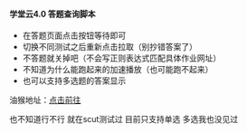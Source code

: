 #### 学堂云4.0 答题查询脚本



- 在答题页面点击按钮等待即可
- 切换不同测试之后重新点击拉取（别抄错答案了）
- 不答题就关掉吧（不会写正则表达式匹配具体作业网址）
- 不知道为什么能跑起来的加速播放（也可能跑不起来）
- 也可以支持多选题的答案显示



油猴地址：[点击前往](https://greasyfork.org/zh-CN/scripts/412429-%E5%AD%A6%E5%A0%82%E4%BA%91%E7%AD%94%E9%A2%98%E5%8A%A9%E6%89%8B)

也不知道行不行 就在scut测试过 目前只支持单选 多选我也没见过

